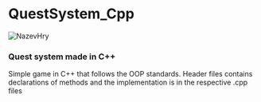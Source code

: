 # QuestSystem_Cpp

![NazevHry](https://user-images.githubusercontent.com/42646031/151656474-d2b754c1-990f-4bef-9a73-ec306c4aeb07.png)

### Quest system made in C++

Simple game in C++ that follows the OOP standards. Header files contains declarations of methods and the implementation is in the respective .cpp files
